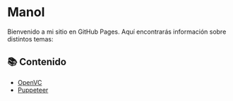 # Manol

Bienvenido a mi sitio en GitHub Pages. Aquí encontrarás información sobre distintos temas:

## 📚 Contenido

- [OpenVC](OpenVC.md)
- [Puppeteer](Puppeteer.md)